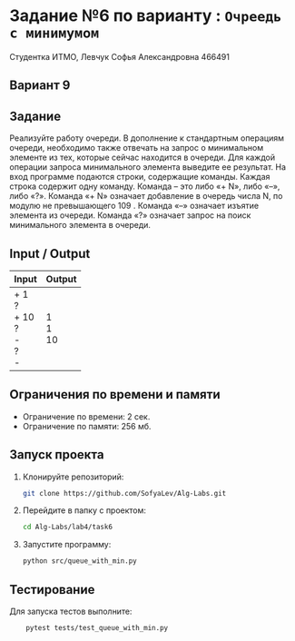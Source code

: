# Задание №6 по варианту  : `Очреедь с минимумом`

Студентка ИТМО,  Левчук Софья Александровна  466491

## Вариант 9

## Задание 
Реализуйте работу очереди. В дополнение к стандартным операциям очереди,
необходимо также отвечать на запрос о минимальном элементе из тех, которые
сейчас находится в очереди. Для каждой операции запроса минимального элемента выведите ее результат.
На вход программе подаются строки, содержащие команды. Каждая строка
содержит одну команду. Команда – это либо «+ N», либо «–», либо «?». Команда
«+ N» означает добавление в очередь числа N, по модулю не превышающего 109
.
Команда «–» означает изъятие элемента из очереди. Команда «?» означает запрос
на поиск минимального элемента в очереди.
 
## Input / Output 

| Input                                      | Output         |
|--------------------------------------------|----------------|
| + 1<br/>?<br/>+ 10<br/>?<br/>-<br/>?<br/>- | 1<br/>1<br/>10 |


## Ограничения по времени и памяти

- Ограничение по времени: 2 сек.
- Ограничение по памяти: 256 мб.


## Запуск проекта
1. Клонируйте репозиторий:
   ```bash
   git clone https://github.com/SofyaLev/Alg-Labs.git
   ```
2. Перейдите в папку с проектом:
   ```bash
   cd Alg-Labs/lab4/task6
   ```
3. Запустите программу:
   ```bash
   python src/queue_with_min.py
   ```


## Тестирование
Для запуска тестов выполните:
```bash
    pytest tests/test_queue_with_min.py
```